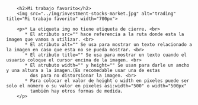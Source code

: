         <h2>Mi trabajo favorito</h2>
        <img src="../img/investment-stocks-market.jpg" alt="trading" title="Mi trabajo favorito" width="700px">
        
        <p>* La etiqueta img no tiene etiqueta de cierre. <br>
           * El atributo src="" hace referencia a la ruta donde esta la imagen que vamos a utilizar. <br>
           * El atributo alt="" Se usa para mostrar un texto relacionado a la imagen en caso que esta no se pueda mostrar. <br>
           * El atributo title="" Se usa para mostrar un texto cuando el usuario coloque el cursor encima de la imagen. <br>
           * El atrubuto width="" y height="" Se usan para darle un ancho y una altura a la imagen.(Es recomedable usar una de estas
             dos para no distorsionar la imagen. <br>
           * Para colocar el valor de height o width en pixeles puede ser solo el número o su valor en pixeles asi:width="500" o width="500px"
             también hay otros formas de medida.
        </p>        
